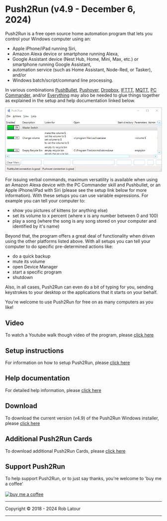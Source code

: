 # Push2Run (v4.9 - December 6, 2024)
Push2Run is a free open source home automation program that lets you control your Windows computer using an:

 - Apple iPhone/iPad running Siri,
 - Amazon Alexa device or smartphone running Alexa,
 - Google Assistant device (Nest Hub, Home, Mini, Max, etc.) or smartphone running Google Assistant,
 - automation service (such as Home Assistant, Node-Red, or Tasker), and/or
 - Windows batch/script/command line processing.

In various combinations [PushBullet](https://www.pushbullet.com/), [Pushover](https://pushover.net/), [Dropbox](https://dropbox.com/), [IFTTT](https://ifttt.com/), [MQTT](https://en.wikipedia.org/wiki/MQTT), [PC Commander](https://pccommander.net/), and/or [Everything](https://www.voidtools.com/) may also be needed to glue things together as explained in the setup and help documentation linked below.

![my screenshot](images/indexscreenshot.jpg)
 	
For issuing verbal commands, maximum versatility is available when using an Amazon Alexa device with the PC Commander skill and Pushbullet, or an Apple iPhone/iPad with Siri (please see the setup link below for more information).  With these setups you can use variable expressions.  For example you can tell your computer to:

- show you pictures of kittens (or anything else)
- set its volume to x percent (where x is any number between 0 and 100)
- play a song (where the song is any song stored on your computer and identified by it's name)

Beyond that, the program offers a great deal of functionality when driven using the other platforms listed above.  With all setups you can tell your computer to do specific pre-determined actions like:

 - do a quick backup
 - mute its volume
 - open Device Manager
 - start a specific program
 - shutdown

Also, in all cases, Push2Run can even do a bit of typing for you, sending keystrokes to your desktop or the applications that it starts on your behalf.

You're welcome to use Push2Run for free on as many computers as you like!   

## Video

To watch a Youtube walk though video of the program, please [click here](https://www.youtube.com/watch?v=uTlNJmal-Wg)
 	
## Setup instructions 

For information on how to setup Push2Run, please [click here](https://github.com/roblatour/Push2Run/blob/main/help/setup.md)

## Help documentation

For detailed help information, please [click here](https://github.com/roblatour/Push2Run/blob/main/help/help_v4.9.0.0.md)

<a name="download" id="download"></a>
 ## Download

 To download the current version (v4.9) of the Push2Run Windows installer, please [click here](https://6ec1f0a2f74d4d0c2019-591364a760543a57f40bab2c37672676.ssl.cf5.rackcdn.com/Push2RunSetup.exe)

## Additional Push2Run Cards

To download additional Push2Run Cards, please [click here](https://github.com/roblatour/Push2Run/blob/main/help/setup.md)

## Support Push2Run

 To help support Push2Run, or to just say thanks, you're welcome to 'buy me a coffee'<br><br>
[<img alt="buy me  a coffee" width="200px" src="https://cdn.buymeacoffee.com/buttons/v2/default-blue.png" />](https://www.buymeacoffee.com/roblatour)
* * *
Copyright © 2018 - 2024 Rob Latour
* * *